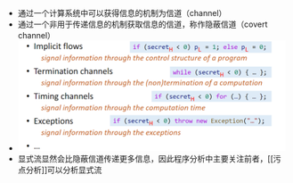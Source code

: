 - 通过一个计算系统中可以获得信息的机制为信道（channel）
- 通过一个非用于传递信息的机制获取信息的信道，称作隐蔽信道（covert channel）
- ![image.png](../assets/image_1676211417439_0.png)
- 显式流显然会比隐蔽信道传递更多信息，因此程序分析中主要关注前者，[[污点分析]]可以分析显式流